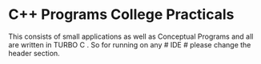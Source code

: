 # C++ Programs College Practicals #

This consists of small applications as well as Conceptual Programs and all are written in TURBO C .
So for running on any # IDE # please change the header section.
